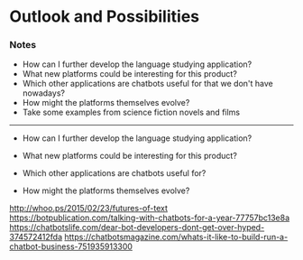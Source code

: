 Outlook and Possibilities
=========================

### Notes

-	How can I further develop the language studying application?
-	What new platforms could be interesting for this product?
-	Which other applications are chatbots useful for that we don't have nowadays?
-	How might the platforms themselves evolve?
-	Take some examples from science fiction novels and films

---

-	How can I further develop the language studying application?

-	What new platforms could be interesting for this product?

-	Which other applications are chatbots useful for?

-	How might the platforms themselves evolve?



http://whoo.ps/2015/02/23/futures-of-text
https://botpublication.com/talking-with-chatbots-for-a-year-77757bc13e8a
https://chatbotslife.com/dear-bot-developers-dont-get-over-hyped-374572412fda
https://chatbotsmagazine.com/whats-it-like-to-build-run-a-chatbot-business-751935913300
